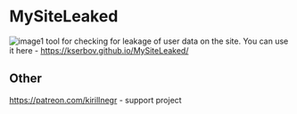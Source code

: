 # MySiteLeaked
![image1](https://github.com/Kserbov/MySiteLeaked/blob/main/images/image1.jpg)
  tool for checking for leakage of user data on the site. You can use it here - https://kserbov.github.io/MySiteLeaked/
## Other
https://patreon.com/kirillnegr - support project
